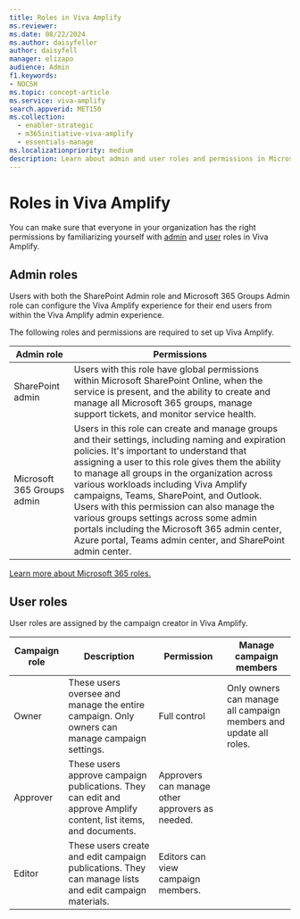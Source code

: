 ```yaml
---
title: Roles in Viva Amplify
ms.reviewer:
ms.date: 08/22/2024
ms.author: daisyfeller
author: daisyfell
manager: elizapo
audience: Admin
f1.keywords:
- NOCSH
ms.topic: concept-article
ms.service: viva-amplify
search.appverid: MET150
ms.collection:
  - enabler-strategic
  - m365initiative-viva-amplify
  - essentials-manage
ms.localizationpriority: medium
description: Learn about admin and user roles and permissions in Microsoft Viva Amplify.
---
```

# Roles in Viva Amplify

You can make sure that everyone in your organization has the right permissions by familiarizing yourself with [admin](#admin-roles) and [user](#user-roles) roles in Viva Amplify.
  
## Admin roles

Users with both the SharePoint Admin role and Microsoft 365 Groups Admin role can configure the Viva Amplify experience for their end users from within the Viva Amplify admin experience.

The following roles and permissions are required to set up Viva Amplify.

|Admin role |Permissions |
|-----------|------------|
|SharePoint admin |Users with this role have global permissions within Microsoft SharePoint Online, when the service is present, and the ability to create and manage all Microsoft 365 groups, manage support tickets, and monitor service health. |
|Microsoft 365 Groups admin |Users in this role can create and manage groups and their settings, including naming and expiration policies. It's important to understand that assigning a user to this role gives them the ability to manage all groups in the organization across various workloads including Viva Amplify campaigns, Teams, SharePoint, and Outlook. Users with this permission can also manage the various groups settings across some admin portals including the Microsoft 365 admin center, Azure portal, Teams admin center, and SharePoint admin center.

[Learn more about Microsoft 365 roles.](/azure/active-directory/roles/permissions-reference)

## User roles

User roles are assigned by the campaign creator in Viva Amplify.

|Campaign role |Description |Permission |Manage campaign members |
|--------------|------------|-----------|------------------------|
|Owner |These users oversee and manage the entire campaign. Only owners can manage campaign settings. |Full control |Only owners can manage all campaign members and update all roles. |
|Approver |These users approve campaign publications. They can edit and approve Amplify content, list items, and documents. |Approvers can manage other approvers as needed. |
|Editor |These users create and edit campaign publications. They can manage lists and edit campaign materials. |Editors can view campaign members. |
